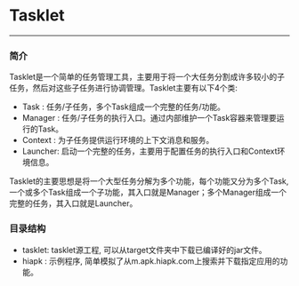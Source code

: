 # Tasklet
------
### 简介

Tasklet是一个简单的任务管理工具，主要用于将一个大任务分割成许多较小的子任务，然后对这些子任务进行协调管理。Tasklet主要有以下4个类:

* Task    : 任务/子任务，多个Task组成一个完整的任务/功能。
* Manager : 任务/子任务的执行入口。通过内部维护一个Task容器来管理要运行的Task。
* Context : 为子任务提供运行环境的上下文消息和服务。
* Launcher: 启动一个完整的任务，主要用于配置任务的执行入口和Context环境信息。

Tasklet的主要思想是将一个大型任务分解为多个功能，每个功能又分为多个Task, 一个或多个Task组成一个子功能，其入口就是Manager；多个Manager组成一个完整的任务，其入口就是Launcher。

### 目录结构

* tasklet: tasklet源工程, 可以从target文件夹中下载已编译好的jar文件。
* hiapk  : 示例程序, 简单模拟了从m.apk.hiapk.com上搜索并下载指定应用的功能。


